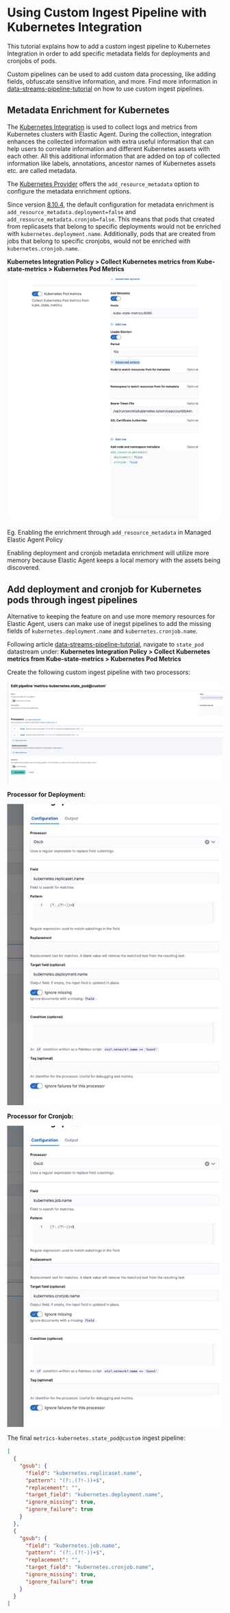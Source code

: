 # Using Custom Ingest Pipeline with Kubernetes Integration

This tutorial explains how to add a custom ingest pipeline to Kubernetes Integration in order to add specific metadata fields for deployments and cronjobs of pods.

Custom pipelines can be used to add custom data processing, like adding fields, obfuscate sensitive information, and more. Find more information in [data-streams-pipeline-tutorial](https://www.elastic.co/guide/en/fleet/master/data-streams-pipeline-tutorial.html) on how to use custom ingest pipelines.

## Metadata Enrichment for Kubernetes

The [Kubernetes Integration](https://docs.elastic.co/en/integrations/kubernetes) is used to collect logs and metrics from Kubernetes clusters with Elastic Agent. During the collection, integration enhances the collected information with extra useful information that can help users to correlate information and different Kubernetes assets with each other. All this additional information that are added on top of collected information like labels, annotations, ancestor names of Kubernetes assets etc. are called metadata.

The [Kubernetes Provider](https://www.elastic.co/guide/en/fleet/current/kubernetes-provider.html) offers the `add_resource_metadata` option to configure the metadata enrichment options.

Since version [8.10.4](https://www.elastic.co/guide/en/fleet/current/release-notes-8.10.4.html), the default configuration for metadata enrichment is `add_resource_metadata.deployment=false` and `add_resource_metadata.cronjob=false`. This means that pods that created from replicasets that belong to specific deployments would not be enriched with `kubernetes.deployment.name`. Additionally, pods that are created from jobs that belong to specific cronjobs, would not be enriched with `kubernetes.cronjob.name`.

**Kubernetes Integration Policy > Collect Kubernetes metrics from Kube-state-metrics > Kubernetes Pod Metrics**

<center><img src="./images/add_resource_metadata.png" alt="Configure add_resource_metadata"></center>

Eg. Enabling the enrichment through `add_resource_metadata` in Managed Elastic Agent Policy

Enabling deployment and cronjob metadata enrichment will utilize more memory because Elastic Agent keeps a local memory with the assets being discovered.

## Add deployment and cronjob for Kubernetes pods through ingest pipelines

Alternative to keeping the feature on and use more memory resources for Elastic Agent, users can make use of inegst pipelines to add the missing fields of `kubernetes.deployment.name` and `kubernetes.cronjob.name`.

Following article [data-streams-pipeline-tutorial](https://www.elastic.co/guide/en/fleet/master/data-streams-pipeline-tutorial.html), navigate to `state_pod` datastream under: **Kubernetes Integration Policy > Collect Kubernetes metrics from Kube-state-metrics > Kubernetes Pod Metrics**

Create the following custom ingest pipeline with two processors:
<center><img src="./images/ingest_pipeline_custom_k8s.png" alt="ingest_pipeline_custom_k8s.png"></center>

**Processor for Deployment:**

<center><img src="./images/gsub_deployment.png" alt="Gsub Processor for deployment"></center>

**Processor for Cronjob:**

<center><img src="./images/gsub_cronjob.png" alt="Gsub Processor for cronjob"></center>


The final `metrics-kubernetes.state_pod@custom` ingest pipeline:

```json
[
  {
    "gsub": {
      "field": "kubernetes.replicaset.name",
      "pattern": "(?:.(?!-))+$",
      "replacement": "",
      "target_field": "kubernetes.deployment.name",
      "ignore_missing": true,
      "ignore_failure": true
    }
  },
  {
    "gsub": {
      "field": "kubernetes.job.name",
      "pattern": "(?:.(?!-))+$",
      "replacement": "",
      "target_field": "kubernetes.cronjob.name",
      "ignore_missing": true,
      "ignore_failure": true
    }
  }
]
```
